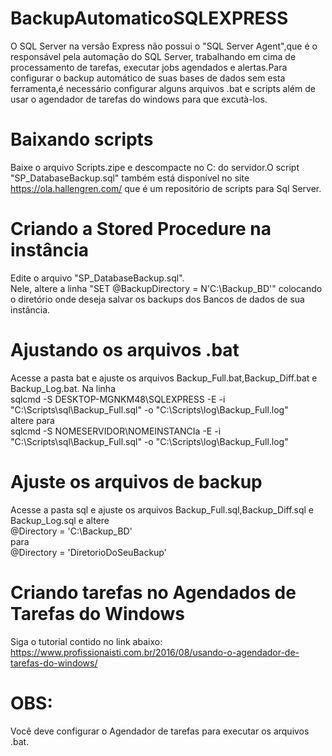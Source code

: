 # BackupAutomaticoSQLEXPRESS

O SQL Server na versão Express não possui o "SQL Server Agent",que é o responsável pela automação do SQL Server, trabalhando em cima de processamento de tarefas, executar jobs agendados e alertas.Para configurar o backup automático de suas bases de dados sem esta ferramenta,é necessário configurar alguns arquivos .bat e scripts além de usar o agendador de tarefas do windows para que excutà-los.
# Baixando scripts
Baixe o arquivo Scripts.zipe e descompacte no C: do servidor.O script "SP_DatabaseBackup.sql" também está disponível no site https://ola.hallengren.com/  que é um repositório de scripts para Sql Server.

# Criando a Stored Procedure na instância
Edite o arquivo "SP_DatabaseBackup.sql".<br>
Nele, altere a linha "SET @BackupDirectory = N'C:\Backup_BD'" colocando o diretório onde deseja salvar os backups dos Bancos de dados de sua instância.

# Ajustando os arquivos .bat
Acesse a pasta bat e ajuste os arquivos Backup_Full.bat,Backup_Diff.bat e Backup_Log.bat. Na linha<br>
sqlcmd -S DESKTOP-MGNKM48\SQLEXPRESS -E -i "C:\Scripts\sql\Backup_Full.sql" -o "C:\Scripts\log\Backup_Full.log"<br>
altere para <br>
sqlcmd -S NOMESERVIDOR\NOMEINSTANCIa -E -i "C:\Scripts\sql\Backup_Full.sql" -o "C:\Scripts\log\Backup_Full.log"

# Ajuste os arquivos de backup
Acesse a pasta sql e ajuste os arquivos Backup_Full.sql,Backup_Diff.sql e Backup_Log.sql e altere <br>
@Directory = 'C:\Backup_BD'<br>
para<br>
@Directory = 'DiretorioDoSeuBackup'

# Criando tarefas no Agendados de Tarefas do Windows
Siga o tutorial contido no link abaixo:<br>
https://www.profissionaisti.com.br/2016/08/usando-o-agendador-de-tarefas-do-windows/

# OBS:
Você deve configurar o Agendador de tarefas para executar os arquivos .bat.
